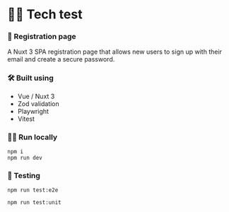 # 👨‍💻 Tech test

### 🚀 Registration page

A Nuxt 3 SPA registration page that allows new users to sign up with their email and create a secure password.

### 🛠️ Built using

- Vue / Nuxt 3
- Zod validation
- Playwright
- Vitest

### 🏃‍♂️ Run locally

```shell
npm i
npm run dev
```

### 🧪 Testing

```shell
npm run test:e2e
```

```shell
npm run test:unit
```
